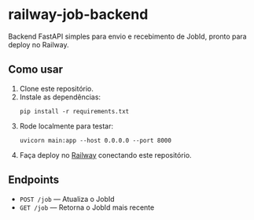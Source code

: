 # railway-job-backend

Backend FastAPI simples para envio e recebimento de JobId, pronto para deploy no Railway.

## Como usar

1. Clone este repositório.
2. Instale as dependências:
   ```
   pip install -r requirements.txt
   ```
3. Rode localmente para testar:
   ```
   uvicorn main:app --host 0.0.0.0 --port 8000
   ```
4. Faça deploy no [Railway](https://railway.app/) conectando este repositório.

## Endpoints

- `POST /job` — Atualiza o JobId
- `GET /job` — Retorna o JobId mais recente
